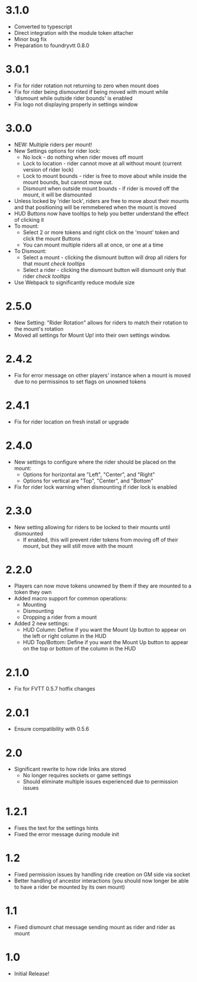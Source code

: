 # 3.1.0

- Converted to typescript
- Direct integration with the module token attacher
- Minor bug fix 
- Preparation to foundryvtt 0.8.0

# 3.0.1
- Fix for rider rotation not returning to zero when mount does
- Fix for rider being dismounted if being moved with mount while 'dismount while outside rider bounds' is enabled
- Fix logo not displaying properly in settings window


# 3.0.0
- NEW: Multiple riders per mount!
- New Settings options for rider lock:
    - No lock - do nothing when rider moves off mount
    - Lock to location - rider cannot move at all without mount (current version of rider lock)
    - Lock to mount bounds - rider is free to move about while inside the mount bounds, but cannot move out.
    - Dismount when outside mount bounds - if rider is moved off the mount, it will be dismounted
- Unless locked by 'rider lock', riders are free to move about their mounts and that positioning will be remmebered when the mount is moved
- HUD Buttons now have tooltips to help you better understand the effect of clicking it
- To mount:
    - Select 2 or more tokens and right click on the 'mount' token and click the mount Buttons
    - You can mount multiple riders all at once, or one at a time
- To Dismount:
    - Select a mount - clicking the dismount button will drop all riders for that mount *check tooltips*
    - Select a rider - clicking the dismount button will dismount only that rider *check tooltips*
- Use Webpack to significantly reduce module size


# 2.5.0
- New Setting: "Rider Rotation" allows for riders to match their rotation to the mount's rotation
- Moved all settings for Mount Up! into their own settings window.

# 2.4.2
- Fix for error message on other players' instance when a mount is moved due to no permissinos to set flags on unowned tokens

# 2.4.1
- Fix for rider location on fresh install or upgrade

# 2.4.0
- New settings to configure where the rider should be placed on the mount:
	- Options for horizontal are "Left", "Center", and "Right"
	- Options for vertical are "Top", "Center", and "Bottom"
- Fix for rider lock warning when dismounting if rider lock is enabled


# 2.3.0
- New setting allowing for riders to be locked to their mounts until dismounted
	- If enabled, this will prevent rider tokens from moving off of their mount, but they will still move with the mount

# 2.2.0
- Players can now move tokens unowned by them if they are mounted to a token they own
- Added macro support for common operations:
	- Mounting
	- Dismounting
	- Dropping a rider from a mount
- Added 2 new settings:
	- HUD Column: Define if you want the Mount Up button to appear on the left or right column in the HUD
	- HUD Top/Bottom: Define if you want the Mount Up button to appear on the top or bottom of the column in the HUD

# 2.1.0
- Fix for FVTT 0.5.7 hotfix changes

# 2.0.1
- Ensure compatibility with 0.5.6

# 2.0
- Significant rewrite to how ride links are stored
	- No longer requires sockets or game settings
	- Should eliminate multiple issues experienced due to permission issues

# 1.2.1
- Fixes the text for the settings hints
- Fixed the error message during module init

# 1.2
- Fixed permission issues by handling ride creation on GM side via socket
- Better handling of ancestor interactions (you should now longer be able to have a rider be mounted by its own mount)

# 1.1
- Fixed dismount chat message sending mount as rider and rider as mount

# 1.0
- Initial Release!
